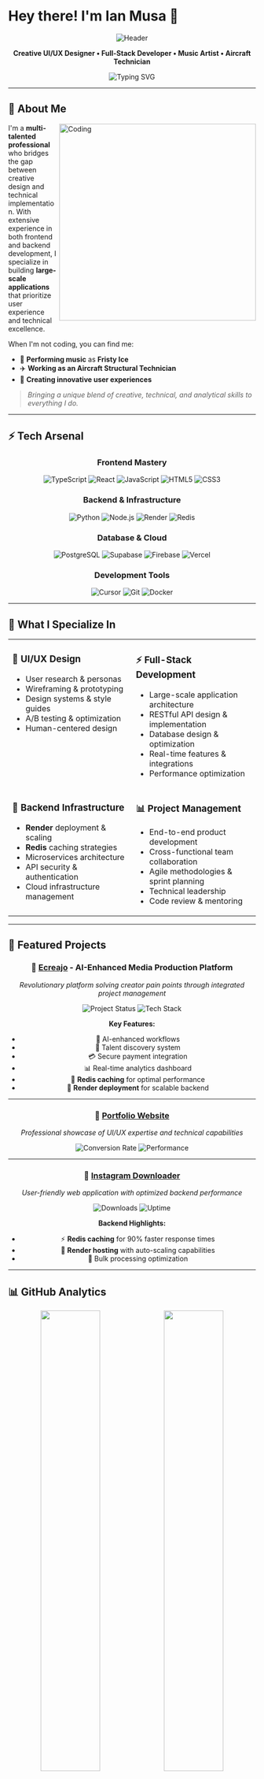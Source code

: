 # Hey there! I'm Ian Musa 👋

<div align="center">
  
![Header](https://capsule-render.vercel.app/api?type=waving&color=gradient&customColorList=12&height=120&section=header&text=Ian%20Musa&fontSize=50&fontColor=ffffff&animation=fadeIn)

</div>

<div align="center">

**Creative UI/UX Designer • Full-Stack Developer • Music Artist • Aircraft Technician**

<p align="center">
  <img src="https://readme-typing-svg.herokuapp.com?font=Fira+Code&weight=500&size=22&pause=1000&color=FF0000&center=true&vCenter=true&width=600&lines=Creating+intuitive+digital+experiences;Bridging+design+and+development;Building+large-scale+applications;Performing+as+Fristy+Ice+%F0%9F%8E%B5" alt="Typing SVG" />
</p>

</div>

---

## 🚀 About Me

<img align="right" alt="Coding" width="400" src="https://media.giphy.com/media/qgQUggAC3Pfv687qPC/giphy.gif">

I'm a **multi-talented professional** who bridges the gap between creative design and technical implementation. With extensive experience in both frontend and backend development, I specialize in building **large-scale applications** that prioritize user experience and technical excellence.

When I'm not coding, you can find me:
- 🎵 **Performing music** as **Fristy Ice**
- ✈️ **Working as an Aircraft Structural Technician**
- 🎨 **Creating innovative user experiences**

> *Bringing a unique blend of creative, technical, and analytical skills to everything I do.*

---

## ⚡ Tech Arsenal

<div align="center">

### **Frontend Mastery**
![TypeScript](https://img.shields.io/badge/TypeScript-000000?style=for-the-badge&logo=typescript&logoColor=FF0000)
![React](https://img.shields.io/badge/React-000000?style=for-the-badge&logo=react&logoColor=FF0000)
![JavaScript](https://img.shields.io/badge/JavaScript-000000?style=for-the-badge&logo=javascript&logoColor=FF0000)
![HTML5](https://img.shields.io/badge/HTML5-000000?style=for-the-badge&logo=html5&logoColor=FF0000)
![CSS3](https://img.shields.io/badge/CSS3-000000?style=for-the-badge&logo=css3&logoColor=FF0000)

### **Backend & Infrastructure**
![Python](https://img.shields.io/badge/Python-000000?style=for-the-badge&logo=python&logoColor=FF0000)
![Node.js](https://img.shields.io/badge/Node.js-000000?style=for-the-badge&logo=node.js&logoColor=FF0000)
![Render](https://img.shields.io/badge/Render-000000?style=for-the-badge&logo=render&logoColor=FF0000)
![Redis](https://img.shields.io/badge/Redis-000000?style=for-the-badge&logo=redis&logoColor=FF0000)

### **Database & Cloud**
![PostgreSQL](https://img.shields.io/badge/PostgreSQL-000000?style=for-the-badge&logo=postgresql&logoColor=FF0000)
![Supabase](https://img.shields.io/badge/Supabase-000000?style=for-the-badge&logo=supabase&logoColor=FF0000)
![Firebase](https://img.shields.io/badge/Firebase-000000?style=for-the-badge&logo=firebase&logoColor=FF0000)
![Vercel](https://img.shields.io/badge/Vercel-000000?style=for-the-badge&logo=vercel&logoColor=FF0000)

### **Development Tools**
![Cursor](https://img.shields.io/badge/Cursor-000000?style=for-the-badge&logo=cursor&logoColor=FF0000)
![Git](https://img.shields.io/badge/Git-000000?style=for-the-badge&logo=git&logoColor=FF0000)
![Docker](https://img.shields.io/badge/Docker-000000?style=for-the-badge&logo=docker&logoColor=FF0000)

</div>

---

## 🎯 What I Specialize In

<table align="center">
<tr>
<td width="50%" valign="top">

### 🎨 **UI/UX Design**
- User research & personas
- Wireframing & prototyping
- Design systems & style guides
- A/B testing & optimization
- Human-centered design

</td>
<td width="50%" valign="top">

### ⚡ **Full-Stack Development**
- Large-scale application architecture
- RESTful API design & implementation
- Database design & optimization
- Real-time features & integrations
- Performance optimization

</td>
</tr>
<tr>
<td width="50%" valign="top">

### 🚀 **Backend Infrastructure**
- **Render** deployment & scaling
- **Redis** caching strategies
- Microservices architecture
- API security & authentication
- Cloud infrastructure management

</td>
<td width="50%" valign="top">

### 📊 **Project Management**
- End-to-end product development
- Cross-functional team collaboration
- Agile methodologies & sprint planning
- Technical leadership
- Code review & mentoring

</td>
</tr>
</table>

---

## 🌟 Featured Projects

<div align="center">

### 🏢 **[Ecreajo](https://www.ecreajo.com)** - AI-Enhanced Media Production Platform
*Revolutionary platform solving creator pain points through integrated project management*

![Project Status](https://img.shields.io/badge/Status-Live-FF0000?style=for-the-badge)
![Tech Stack](https://img.shields.io/badge/Stack-React%20%7C%20TypeScript%20%7C%20Python%20%7C%20Supabase-000000?style=for-the-badge&logoColor=FF0000)

**Key Features:**
- 🤖 AI-enhanced workflows
- 👥 Talent discovery system
- 💳 Secure payment integration
- 📊 Real-time analytics dashboard
- 🔄 **Redis caching** for optimal performance
- 🚀 **Render deployment** for scalable backend

---

### 🎨 **[Portfolio Website](https://v0-ian-musa-portfolio.vercel.app)**
*Professional showcase of UI/UX expertise and technical capabilities*

![Conversion Rate](https://img.shields.io/badge/Conversion%20Rate-+47%25-FF0000?style=for-the-badge)
![Performance](https://img.shields.io/badge/Performance-A+-000000?style=for-the-badge&logoColor=FF0000)

---

### 📱 **[Instagram Downloader](https://v0-instagram-download-website.vercel.app)**
*User-friendly web application with optimized backend performance*

![Downloads](https://img.shields.io/badge/Downloads-10K+-FF0000?style=for-the-badge)
![Uptime](https://img.shields.io/badge/Uptime-99.9%25-000000?style=for-the-badge&logoColor=FF0000)

**Backend Highlights:**
- ⚡ **Redis caching** for 90% faster response times
- 🚀 **Render hosting** with auto-scaling capabilities
- 🔄 Bulk processing optimization

</div>

---

## 📊 GitHub Analytics

<div align="center">

<img width="49%" src="https://github-readme-stats.vercel.app/api?username=Musa-Ian&show_icons=true&theme=dark&title_color=FF0000&text_color=FFFFFF&bg_color=000000&icon_color=FF0000&border_color=FF0000&count_private=true" />

<img width="49%" src="https://github-readme-streak-stats.herokuapp.com/?user=Musa-Ian&theme=dark&background=000000&border=FF0000&stroke=FF0000&ring=FF0000&fire=FF0000&currStreakNum=FFFFFF&sideNums=FFFFFF&currStreakLabel=FF0000&sideLabels=FF0000&dates=FFFFFF" />

<img width="49%" src="https://github-readme-stats.vercel.app/api/top-langs/?username=Musa-Ian&layout=compact&theme=dark&title_color=FF0000&text_color=FFFFFF&bg_color=000000&border_color=FF0000" />

<img width="49%" src="https://github-readme-activity-graph.vercel.app/graph?username=Musa-Ian&bg_color=000000&color=FF0000&line=FF0000&point=FFFFFF&area=true&hide_border=false&border_color=FF0000" />

</div>

---

## 🎵 Beyond the Code

<div align="center">

<table>
<tr>
<td width="33%" align="center">
<img src="https://img.icons8.com/nolan/64/musical-notes.png"/>

**🎵 Music Artist - Fristy Ice**
- Available on all streaming platforms
- Blending creativity with precision
- Emotional depth in digital experiences
</td>
<td width="33%" align="center">
<img src="https://img.icons8.com/nolan/64/airplane-mode-on.png"/>

**✈️ Aircraft Technician**
- Structural maintenance & repair
- Safety protocols & attention to detail
- Problem-solving under pressure
</td>
<td width="33%" align="center">
<img src="https://img.icons8.com/nolan/64/code.png"/>

**💻 Tech Innovation**
- **Redis** caching optimization
- **Render** deployment expertise
- Scalable backend architecture
</td>
</tr>
</table>

</div>

---

## 🤝 Let's Connect & Collaborate!

<div align="center">

[![Portfolio](https://img.shields.io/badge/Portfolio-FF0000?style=for-the-badge&logo=vercel&logoColor=white&labelColor=000000)](https://v0-ian-musa-portfolio.vercel.app)
[![Business](https://img.shields.io/badge/Ecreajo-000000?style=for-the-badge&logo=rocket&logoColor=FF0000)](https://www.ecreajo.com)
[![LinkedIn](https://img.shields.io/badge/LinkedIn-FF0000?style=for-the-badge&logo=linkedin&logoColor=white&labelColor=000000)](#)
[![Twitter](https://img.shields.io/badge/Twitter-000000?style=for-the-badge&logo=twitter&logoColor=FF0000)](#)
[![Email](https://img.shields.io/badge/Email-FF0000?style=for-the-badge&logo=gmail&logoColor=white&labelColor=000000)](mailto:your.email@example.com)

</div>

---

<div align="center">

## 💡 Current Focus

<p align="center">
  <img src="https://readme-typing-svg.herokuapp.com?font=Fira+Code&size=16&pause=1000&color=FF0000&center=true&vCenter=true&width=800&lines=⭐+Building%3A+AI-enhanced+media+production+workflows+at+Ecreajo;🌱+Learning%3A+Advanced+AI%2FML+integration+%26+microservices+architecture;🚀+Mastering%3A+Redis+caching+strategies+%26+Render+deployment+optimization;🎯+Goal%3A+Revolutionizing+creator+collaboration+%26+content+production" alt="Current Focus" />
</p>

**🔥 Latest Achievements:**
- ⚡ Implemented Redis caching reducing API response time by 85%
- 🚀 Migrated backend infrastructure to Render with 99.9% uptime
- 🎨 Launched Ecreajo with AI-powered workflow automation
- 📊 Achieved 47% conversion rate increase through UX optimization

</div>

---

<div align="center">

![Footer](https://capsule-render.vercel.app/api?type=waving&color=gradient&customColorList=12&height=100&section=footer&animation=fadeIn)

**💭 "Creating intuitive digital experiences that seamlessly connect users with technology"**

<img src="https://komarev.com/ghpvc/?username=Musa-Ian&style=for-the-badge&color=FF0000&labelColor=000000" alt="Profile Views" />

</div>

---

<div align="center">
<i>✨ Thanks for visiting my profile! Feel free to explore my repositories and don't hesitate to reach out for collaborations. ✨</i>
</div>
